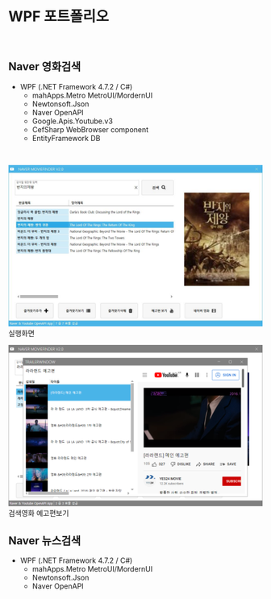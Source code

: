 # WPF 포트폴리오 
<br/>

## Naver 영화검색
- WPF (.NET Framework 4.7.2 / C#)
  - mahApps.Metro MetroUI/MordernUI
  - Newtonsoft.Json
  - Naver OpenAPI
  - Google.Apis.Youtube.v3
  - CefSharp WebBrowser component
  - EntityFramework DB

<br/>

  ![NaverMovieFinder](https://raw.githubusercontent.com/Simsim112/StudyWpf/main/Capture/Ring%20of%20Lord.JPG)
  실행화면
<br/>
  
  ![YoutubePlay](https://raw.githubusercontent.com/Simsim112/StudyWpf/main/Capture/YoutubeTrailer.PNG)
  검색영화 예고편보기
<br/>

## Naver 뉴스검색
- WPF (.NET Framework 4.7.2 / C#)
  - mahApps.Metro MetroUI/MordernUI
  - Newtonsoft.Json
  - Naver OpenAPI
 

